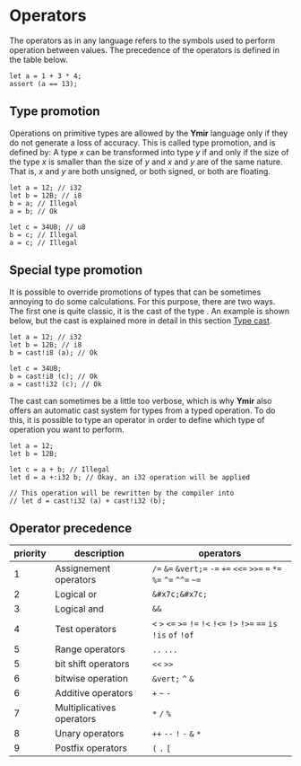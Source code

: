 # Operators

The operators as in any language refers to the symbols used to perform operation between values.
The precedence of the operators is defined in the table below.

```ymir
let a = 1 + 3 * 4;
assert (a == 13);
```

## Type promotion

Operations on primitive types are allowed by the **Ymir** language
only if they do not generate a loss of accuracy. This is called type
promotion, and is defined by: A type _x_ can be transformed into type
_y_ if and only if the size of the type _x_ is smaller than the size
of _y_ and _x_ and _y_ are of the same nature. That is, _x_ and _y_
are both unsigned, or both signed, or both are floating.

```ymir
let a = 12; // i32
let b = 12B; // i8
b = a; // Illegal
a = b; // Ok

let c = 34UB; // u8
b = c; // Illegal
a = c; // Illegal
```

## Special type promotion


It is possible to override promotions of types that can be
sometimes annoying to do some calculations. For this purpose, there are
two ways. The first one is quite classic, it is the cast of the type
. An example is shown below, but the cast is explained more in
detail in this section [Type cast](expressions/cast.md).

```ymir
let a = 12; // i32
let b = 12B; // i8
b = cast!i8 (a); // Ok

let c = 34UB;
b = cast!i8 (c); // Ok
a = cast!i32 (c); // Ok
```

The cast can sometimes be a little too verbose, which is why **Ymir**
also offers an automatic cast system for types from a typed
operation. To do this, it is possible to type an operator in order to
define which type of operation you want to perform.

```ymir
let a = 12;
let b = 12B;

let c = a + b; // Illegal
let d = a +:i32 b; // Okay, an i32 operation will be applied

// This operation will be rewritten by the compiler into
// let d = cast!i32 (a) + cast!i32 (b); 
```

## Operator precedence 

| priority | description | operators |
| --- | --- | --- |
| 1 | Assignement operators | `/=` `&=` `&vert;=` `-=` `+=` `<<=` `>>=` `=` `*=` `%=` `^=` `^^=` `~=` |
| 2 | Logical or | `&#x7c;&#x7c;` | 
| 3 | Logical and | `&&` | 
| 4 | Test operators | `<` `>` `<=` `>=` `!=` `!<` `!<=` `!>` `!>=` `==` `is` `!is` `of` `!of` |
| 5 | Range operators | `..` `...` | 
| 5 | bit shift operators | `<<` `>>` |
| 6 | bitwise operation | `&vert;` `^` `&` |
| 6 | Additive operators | `+` `~` `-` |
| 7 | Multiplicatives operators | `*` `/` `%` |
| 8 | Unary operators | `++` `--` `!` `-` `&` `*` |
| 9 | Postfix operators | `(` `.` `[` |


